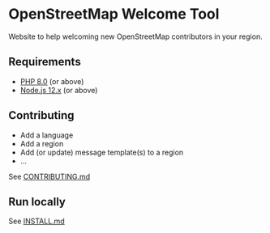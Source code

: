 # OpenStreetMap Welcome Tool

Website to help welcoming new OpenStreetMap contributors in your region.

## Requirements

- [PHP 8.0](composer.json) (or above)
- [Node.js 12.x](package.json) (or above)

## Contributing

- Add a language
- Add a region
- Add (or update) message template(s) to a region
- ...

See [CONTRIBUTING.md](CONTRIBUTING.md)

## Run locally

See [INSTALL.md](INSTALL.md)
